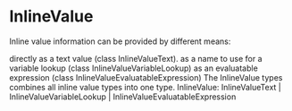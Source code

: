 # InlineValue

Inline value information can be provided by different means:

directly as a text value (class InlineValueText).
as a name to use for a variable lookup (class InlineValueVariableLookup)
as an evaluatable expression (class InlineValueEvaluatableExpression) The InlineValue types combines all inline value types into one type.
InlineValue: InlineValueText | InlineValueVariableLookup | InlineValueEvaluatableExpression

